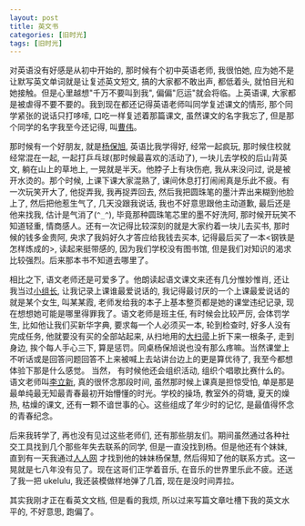 ```yaml
---
layout: post
title: 英文书
categories: [旧时光]
tags: [旧时光]
---
```


对英语没有好感是从初中开始的, 那时候有个初中英语老师, 我很怕她, 应为她不是让默写英文单词就是让复述英文短文, 搞的大家都不敢出声, 都低着头, 就怕目光和她接触。但是心里越想"千万不要叫到我", 偏偏"厄运"就会将临。上英语课, 大家都是被虐得不要不要的。我到现在都还记得英语老师叫同学复述课文的情形, 那个同学紧张的说话只打哆嗦, 口吃一样复述着那篇课文, 虽然课文的名字我忘了, 但是那个同学的名字我至今还记得, 叫[曹伟]()。 


那时候有一个好朋友, 就是[杨保旭](), 英语比我学得好, 经常一起疯玩, 那时候住校就经常混在一起, 一起打乒乓球(那时候最喜欢的活动了), 一块儿去学校的后山背英文, 躺在山上的草地上, 一晃就是半天。他脖子上有块伤疤, 我从来没问过, 说是被开水烫的。那个时候, 上课下课大家混熟了, 课间休息打打闹闹真是乐此不疲。有一次玩笑开大了, 他捉弄我, 我再捉弄回去, 然后我把圆珠笔的墨汁弄出来糊到他脸上了, 然后把他惹生气了, 几天没跟我说话, 我也不好意思跟他主动道歉, 最后还是他来找我, 估计是气消了(`^_^`), 毕竟那种圆珠笔芯里的墨不好洗阿, 那时候开玩笑不知道轻重, 情商感人。还有一次记得比较深刻的就是大家约着一块儿去买书, 那时候的钱多金贵阿, 央求了我妈好久才答应给我钱去买本, 记得最后买了一本<钢铁是怎样炼成的>, 读起来挺带感的, 因为我们学校没有图书馆, 但是我们对知识的渴求比较强烈。后来那本书不知道去哪里了。


相比之下, 语文老师还是可爱多了。他朗读起语文课文来还有几分惟妙惟肖, 还让我当过[小组长](), 让我记录上课谁最爱说话的, 我记得最讨厌的一个上课最爱说话的就是某个女生, 叫某某霞, 老师发给我的本子上基本整页都是她的课堂违纪记录, 现在想想她可能是哪里得罪我了。语文老师是班主任, 有时候会比较严厉, 会体罚学生, 比如他让我们买新华字典, 要求每一个人必须买一本, 轮到检查时, 好多人没有完成任务, 他就要没有买的全部站起来, 从扫地用的[大扫帚]()上折下来一根条子, 走到身边, 挨个每人手心三下, 算是惩罚。同桌杨保旭说也没有那么疼嘛。当然课堂上不听话或是回答问题回答不上来被喊上去站讲台边上的更是算优待了, 我至今都想体验下那是什么感觉。 当然， 有时候他还会组织活动, 组织个唱歌比赛什么的。语文老师叫[李立新](), 真的很怀念那段时间, 虽然那时候上课真是担惊受怕, 单是那是最单纯最无知最青春最初开始懵懂的时光。学校的操场, 教室外的荷塘, 夏天的燥热, 枯燥的课文, 还有一颗不谙世事的心。这些组成了年少时的记忆, 是最值得怀念的青春纪念。


后来我转学了, 再也没有见过这些老师们, 还有那些朋友们。期间虽然通过各种社交工具找到几个那些年失去联系的同学, 但是一直没找到杨。但是他还有个妹妹, 直到有一天我通过[人人网]() 才找到他的妹妹杨保慧, 然后得知了他的联系方式。这一晃就是七八年没有见了。现在这哥们正学着音乐, 在音乐的世界里乐此不疲。还送了我一把 ukelulu, 我还装模做样地弹了几首, 现在是没时间弄拉。


其实我刚才正在看英文文档, 但是看的我烦, 所以过来写篇文章吐槽下我的英文水平的, 不好意思, 跑偏了。